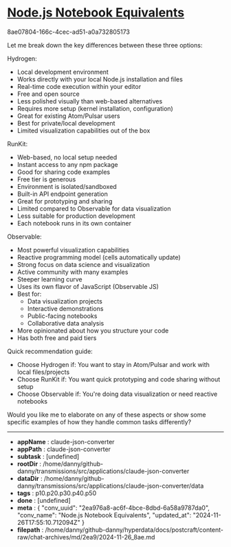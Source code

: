 # [Node.js Notebook Equivalents](https://claude.ai/chat/2ea976a8-ac6f-4bce-8dbd-6a58a9787da0)

8ae07804-166c-4cec-ad51-a0a732805173

 Let me break down the key differences between these three options:

Hydrogen:
- Local development environment
- Works directly with your local Node.js installation and files
- Real-time code execution within your editor
- Free and open source
- Less polished visually than web-based alternatives
- Requires more setup (kernel installation, configuration)
- Great for existing Atom/Pulsar users
- Best for private/local development
- Limited visualization capabilities out of the box

RunKit:
- Web-based, no local setup needed
- Instant access to any npm package
- Good for sharing code examples
- Free tier is generous
- Environment is isolated/sandboxed
- Built-in API endpoint generation
- Great for prototyping and sharing
- Limited compared to Observable for data visualization
- Less suitable for production development
- Each notebook runs in its own container

Observable:
- Most powerful visualization capabilities
- Reactive programming model (cells automatically update)
- Strong focus on data science and visualization
- Active community with many examples
- Steeper learning curve
- Uses its own flavor of JavaScript (Observable JS)
- Best for:
  - Data visualization projects
  - Interactive demonstrations
  - Public-facing notebooks
  - Collaborative data analysis
- More opinionated about how you structure your code
- Has both free and paid tiers

Quick recommendation guide:
- Choose Hydrogen if: You want to stay in Atom/Pulsar and work with local files/projects
- Choose RunKit if: You want quick prototyping and code sharing without setup
- Choose Observable if: You're doing data visualization or need reactive notebooks

Would you like me to elaborate on any of these aspects or show some specific examples of how they handle common tasks differently?

---

* **appName** : claude-json-converter
* **appPath** : claude-json-converter
* **subtask** : [undefined]
* **rootDir** : /home/danny/github-danny/transmissions/src/applications/claude-json-converter
* **dataDir** : /home/danny/github-danny/transmissions/src/applications/claude-json-converter/data
* **tags** : p10.p20.p30.p40.p50
* **done** : [undefined]
* **meta** : {
  "conv_uuid": "2ea976a8-ac6f-4bce-8dbd-6a58a9787da0",
  "conv_name": "Node.js Notebook Equivalents",
  "updated_at": "2024-11-26T17:55:10.712094Z"
}
* **filepath** : /home/danny/github-danny/hyperdata/docs/postcraft/content-raw/chat-archives/md/2ea9/2024-11-26_8ae.md